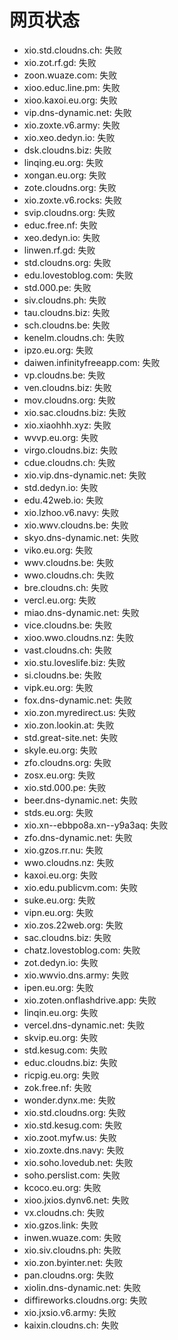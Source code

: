 # 网页状态
- xio.std.cloudns.ch: 失败
- xio.zot.rf.gd: 失败
- zoon.wuaze.com: 失败
- xioo.educ.line.pm: 失败
- xioo.kaxoi.eu.org: 失败
- vip.dns-dynamic.net: 失败
- xio.zoxte.v6.army: 失败
- xio.xeo.dedyn.io: 失败
- dsk.cloudns.biz: 失败
- linqing.eu.org: 失败
- xongan.eu.org: 失败
- zote.cloudns.org: 失败
- xio.zoxte.v6.rocks: 失败
- svip.cloudns.org: 失败
- educ.free.nf: 失败
- xeo.dedyn.io: 失败
- linwen.rf.gd: 失败
- std.cloudns.org: 失败
- edu.lovestoblog.com: 失败
- std.000.pe: 失败
- siv.cloudns.ph: 失败
- tau.cloudns.biz: 失败
- sch.cloudns.be: 失败
- kenelm.cloudns.ch: 失败
- ipzo.eu.org: 失败
- daiwen.infinityfreeapp.com: 失败
- vp.cloudns.be: 失败
- ven.cloudns.biz: 失败
- mov.cloudns.org: 失败
- xio.sac.cloudns.biz: 失败
- xio.xiaohhh.xyz: 失败
- wvvp.eu.org: 失败
- virgo.cloudns.biz: 失败
- cdue.cloudns.ch: 失败
- xio.vip.dns-dynamic.net: 失败
- std.dedyn.io: 失败
- edu.42web.io: 失败
- xio.lzhoo.v6.navy: 失败
- xio.wwv.cloudns.be: 失败
- skyo.dns-dynamic.net: 失败
- viko.eu.org: 失败
- wwv.cloudns.be: 失败
- wwo.cloudns.ch: 失败
- bre.cloudns.ch: 失败
- vercl.eu.org: 失败
- miao.dns-dynamic.net: 失败
- vice.cloudns.be: 失败
- xioo.wwo.cloudns.nz: 失败
- vast.cloudns.ch: 失败
- xio.stu.loveslife.biz: 失败
- si.cloudns.be: 失败
- vipk.eu.org: 失败
- fox.dns-dynamic.net: 失败
- xio.zon.myredirect.us: 失败
- xio.zon.lookin.at: 失败
- std.great-site.net: 失败
- skyle.eu.org: 失败
- zfo.cloudns.org: 失败
- zosx.eu.org: 失败
- xio.std.000.pe: 失败
- beer.dns-dynamic.net: 失败
- stds.eu.org: 失败
- xio.xn--ebbpo8a.xn--y9a3aq: 失败
- zfo.dns-dynamic.net: 失败
- xio.gzos.rr.nu: 失败
- wwo.cloudns.nz: 失败
- kaxoi.eu.org: 失败
- xio.edu.publicvm.com: 失败
- suke.eu.org: 失败
- vipn.eu.org: 失败
- xio.zos.22web.org: 失败
- sac.cloudns.biz: 失败
- chatz.lovestoblog.com: 失败
- zot.dedyn.io: 失败
- xio.wwvio.dns.army: 失败
- ipen.eu.org: 失败
- xio.zoten.onflashdrive.app: 失败
- linqin.eu.org: 失败
- vercel.dns-dynamic.net: 失败
- skvip.eu.org: 失败
- std.kesug.com: 失败
- educ.cloudns.biz: 失败
- ricpig.eu.org: 失败
- zok.free.nf: 失败
- wonder.dynx.me: 失败
- xio.std.cloudns.org: 失败
- xio.std.kesug.com: 失败
- xio.zoot.myfw.us: 失败
- xio.zoxte.dns.navy: 失败
- xio.soho.lovedub.net: 失败
- soho.perslist.com: 失败
- kcoco.eu.org: 失败
- xioo.jxios.dynv6.net: 失败
- vx.cloudns.ch: 失败
- xio.gzos.link: 失败
- inwen.wuaze.com: 失败
- xio.siv.cloudns.ph: 失败
- xio.zon.byinter.net: 失败
- pan.cloudns.org: 失败
- xiolin.dns-dynamic.net: 失败
- diffireworks.cloudns.org: 失败
- xio.jxsio.v6.army: 失败
- kaixin.cloudns.ch: 失败

